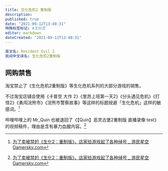 ```yaml
---
title: 生化危机2 重制版
description:
published: true
date: "2021-09-12T13:40:31"
特殊标签标记: #无标签
editor: markdown
dateCreated: "2021-09-12T13:40:31"
---
```


```YAML
英文名: Resident Evil 2
民间中文译名: 生化危机2重制版
```

## 网购禁售

淘宝禁止了《生化危机2重制版》等生化危机系列的大部分游戏的销售。

不过淘宝店铺会使用《卡普空 大作 2》《里昂上班第一天2》《分头遇见危机》《打怪2》《勇闯浣熊市》《浣熊市警察故事》等这样的标题规避「生化危机」这样的敏感词。[^1150041]

[^1150041]: [为了卖被禁的《生化2：重制版》，店家给游戏起了各种绰号 _ 游民星空 Gamersky.com](https://web.archive.org/web/20210912050833/https://www.gamersky.com/zl/201901/1150041.shtml)

哔哩哔哩上的 Mr_Quin 也被退回了《【Quin】恶灵古堡2重制版 直播录像 test》的视频稿件，理由是含有暴力血腥内容。[^1150041]
